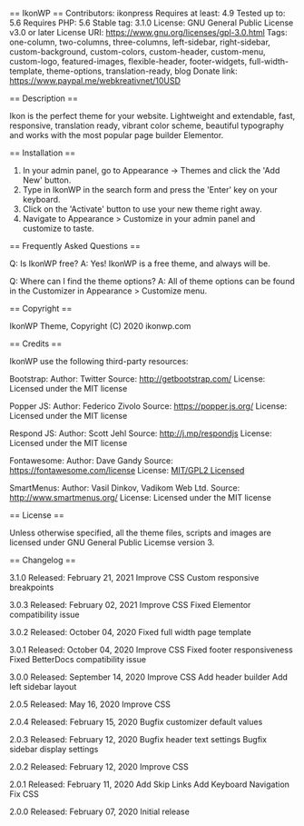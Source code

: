== IkonWP ==
Contributors: ikonpress
Requires at least: 4.9
Tested up to: 5.6
Requires PHP: 5.6
Stable tag: 3.1.0
License: GNU General Public License v3.0 or later
License URI: https://www.gnu.org/licenses/gpl-3.0.html
Tags: one-column, two-columns, three-columns, left-sidebar, right-sidebar, custom-background, custom-colors, custom-header, custom-menu, custom-logo, featured-images, flexible-header, footer-widgets, full-width-template, theme-options, translation-ready, blog
Donate link: https://www.paypal.me/webkreativnet/10USD

== Description ==

Ikon is the perfect theme for your website. Lightweight and extendable, fast, responsive, translation ready,
vibrant color scheme, beautiful typography and works with the most popular page builder Elementor.

== Installation ==

1. In your admin panel, go to Appearance -> Themes and click the 'Add New' button.
2. Type in IkonWP in the search form and press the 'Enter' key on your keyboard.
3. Click on the 'Activate' button to use your new theme right away.
4. Navigate to Appearance > Customize in your admin panel and customize to taste.

== Frequently Asked Questions ==

Q: Is IkonWP free?
A: Yes! IkonWP is a free theme, and always will be.

Q: Where can I find the theme options?
A: All of theme options can be found in the Customizer in Appearance > Customize menu.

== Copyright ==

IkonWP Theme, Copyright (C) 2020 ikonwp.com

== Credits ==

IkonWP use the following third-party resources:

Bootstrap:
Author: Twitter
Source: http://getbootstrap.com/
License: Licensed under the MIT license

Popper JS:
Author: Federico Zivolo
Source: https://popper.js.org/
License: Licensed under the MIT license

Respond JS:
Author: Scott Jehl
Source: http://j.mp/respondjs
License: Licensed under the MIT license

Fontawesome:
Author: Dave Gandy
Source: https://fontawesome.com/license
License: [MIT/GPL2 Licensed](https://fontawesome.com/license)

SmartMenus:
Author: Vasil Dinkov, Vadikom Web Ltd.
Source: http://www.smartmenus.org/
License: Licensed under the MIT license

== License ==

Unless otherwise specified, all the theme files, scripts and images are licensed under GNU General Public Licemse version 3.

== Changelog ==

3.1.0
Released: February 21, 2021
Improve CSS
Custom responsive breakpoints 

3.0.3
Released: February 02, 2021
Improve CSS
Fixed Elementor compatibility issue

3.0.2
Released: October 04, 2020
Fixed full width page template

3.0.1
Released: October 04, 2020
Improve CSS
Fixed footer responsiveness
Fixed BetterDocs compatibility issue

3.0.0
Released: September 14, 2020
Improve CSS
Add header builder
Add left sidebar layout

2.0.5
Released: May 16, 2020
Improve CSS

2.0.4
Released: February 15, 2020
Bugfix customizer default values

2.0.3
Released: February 12, 2020
Bugfix header text settings
Bugfix sidebar display settings

2.0.2
Released: February 12, 2020
Improve CSS

2.0.1
Released: February 11, 2020
Add Skip Links
Add Keyboard Navigation
Fix CSS

2.0.0
Released: February 07, 2020
Initial release
